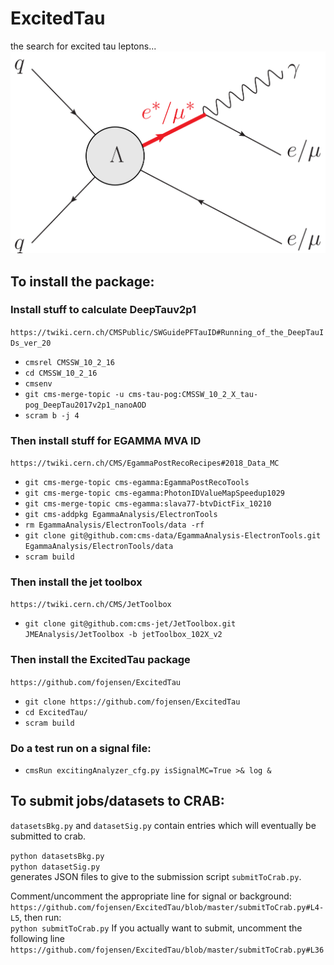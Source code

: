 # ExcitedTau

the search for excited tau leptons...
![alt text](https://github.com/fojensen/ExcitedTau/blob/master/CMS-EXO-14-015_Figure_002-a.png "Logo Title Text 1")


## To install the package:

### Install stuff to calculate DeepTauv2p1
`https://twiki.cern.ch/CMSPublic/SWGuidePFTauID#Running_of_the_DeepTauIDs_ver_20` 
* `cmsrel CMSSW_10_2_16`
* `cd CMSSW_10_2_16`
* `cmsenv`
* `git cms-merge-topic -u cms-tau-pog:CMSSW_10_2_X_tau-pog_DeepTau2017v2p1_nanoAOD`
* `scram b -j 4`

### Then install stuff for EGAMMA MVA ID
`https://twiki.cern.ch/CMS/EgammaPostRecoRecipes#2018_Data_MC` 
* `git cms-merge-topic cms-egamma:EgammaPostRecoTools`
* `git cms-merge-topic cms-egamma:PhotonIDValueMapSpeedup1029`
* `git cms-merge-topic cms-egamma:slava77-btvDictFix_10210`
* `git cms-addpkg EgammaAnalysis/ElectronTools`
* `rm EgammaAnalysis/ElectronTools/data -rf`
* `git clone git@github.com:cms-data/EgammaAnalysis-ElectronTools.git EgammaAnalysis/ElectronTools/data`
* `scram build`

### Then install the jet toolbox
`https://twiki.cern.ch/CMS/JetToolbox` 
* `git clone git@github.com:cms-jet/JetToolbox.git JMEAnalysis/JetToolbox -b jetToolbox_102X_v2`

### Then install the ExcitedTau package
`https://github.com/fojensen/ExcitedTau` 
* `git clone https://github.com/fojensen/ExcitedTau`
* `cd ExcitedTau/`
* `scram build`

### Do a test run on a signal file:
* `cmsRun excitingAnalyzer_cfg.py isSignalMC=True >& log &`

## To submit jobs/datasets to CRAB:
`datasetsBkg.py` and `datasetSig.py` contain entries which will eventually be submitted to crab.  

`python datasetsBkg.py`  
`python datasetSig.py`  
generates JSON files to give to the submission script `submitToCrab.py`.  

Comment/uncomment the appropriate line for signal or background:  
`https://github.com/fojensen/ExcitedTau/blob/master/submitToCrab.py#L4-L5`, then run:  
`python submitToCrab.py`
If you actually want to submit, uncomment the following line  
`https://github.com/fojensen/ExcitedTau/blob/master/submitToCrab.py#L36`

